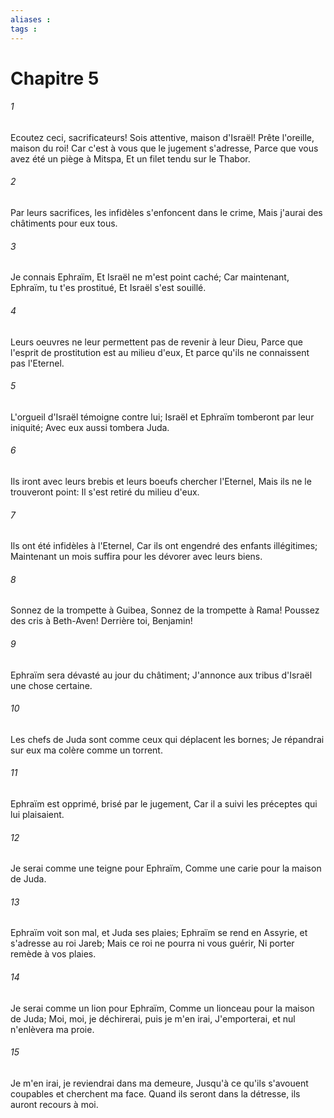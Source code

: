 ```yaml
---
aliases : 
tags : 
---
```


# Chapitre 5

###### 1
Ecoutez ceci, sacrificateurs! Sois attentive, maison d'Israël! Prête l'oreille, maison du roi! Car c'est à vous que le jugement s'adresse, Parce que vous avez été un piège à Mitspa, Et un filet tendu sur le Thabor.
###### 2
Par leurs sacrifices, les infidèles s'enfoncent dans le crime, Mais j'aurai des châtiments pour eux tous.
###### 3
Je connais Ephraïm, Et Israël ne m'est point caché; Car maintenant, Ephraïm, tu t'es prostitué, Et Israël s'est souillé.
###### 4
Leurs oeuvres ne leur permettent pas de revenir à leur Dieu, Parce que l'esprit de prostitution est au milieu d'eux, Et parce qu'ils ne connaissent pas l'Eternel.
###### 5
L'orgueil d'Israël témoigne contre lui; Israël et Ephraïm tomberont par leur iniquité; Avec eux aussi tombera Juda.
###### 6
Ils iront avec leurs brebis et leurs boeufs chercher l'Eternel, Mais ils ne le trouveront point: Il s'est retiré du milieu d'eux.
###### 7
Ils ont été infidèles à l'Eternel, Car ils ont engendré des enfants illégitimes; Maintenant un mois suffira pour les dévorer avec leurs biens.
###### 8
Sonnez de la trompette à Guibea, Sonnez de la trompette à Rama! Poussez des cris à Beth-Aven! Derrière toi, Benjamin!
###### 9
Ephraïm sera dévasté au jour du châtiment; J'annonce aux tribus d'Israël une chose certaine.
###### 10
Les chefs de Juda sont comme ceux qui déplacent les bornes; Je répandrai sur eux ma colère comme un torrent.
###### 11
Ephraïm est opprimé, brisé par le jugement, Car il a suivi les préceptes qui lui plaisaient.
###### 12
Je serai comme une teigne pour Ephraïm, Comme une carie pour la maison de Juda.
###### 13
Ephraïm voit son mal, et Juda ses plaies; Ephraïm se rend en Assyrie, et s'adresse au roi Jareb; Mais ce roi ne pourra ni vous guérir, Ni porter remède à vos plaies.
###### 14
Je serai comme un lion pour Ephraïm, Comme un lionceau pour la maison de Juda; Moi, moi, je déchirerai, puis je m'en irai, J'emporterai, et nul n'enlèvera ma proie.
###### 15
Je m'en irai, je reviendrai dans ma demeure, Jusqu'à ce qu'ils s'avouent coupables et cherchent ma face. Quand ils seront dans la détresse, ils auront recours à moi.
